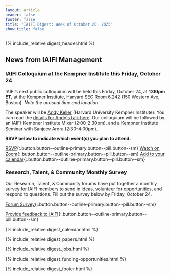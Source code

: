 ```yaml
---
layout: article
header: false
footer: false
title: "IAIFI Digest: Week of October 20, 2025"
show_title: false
--- 
```


{% include_relative digest_header.html %}

## News from IAIFI Management

### IAIFI Colloquium at the Kempner Institute this Friday, October 24
IAIFI’s next public colloquium will be held this Friday, October 24, at **1:00pm ET**, at the Kempner Institute, Harvard SEC Room 6.242 (150 Western Ave, Boston). *Note the unusual time and location*.

The speaker will be [Andy Keller](https://akandykeller.github.io/) (Harvard University Kempner Institute). You can read the [details for Andy's talk here](https://iaifi.org/events.html). Our colloquium will be followed by an IAIFI-Kempner Institute Mixer (2:00-2:30pm), and a Kempner Institute Seminar with Sanjeev Arora (2:30–4:00pm).

**RSVP below to indicate which event(s) you plan to attend.**

[RSVP](https://app.smartsheet.com/b/form/0199a13791bf7293944badad07f4bae2){:.button.button--outline-primary.button--pill.button--sm} [Watch on Zoom](https://mit.zoom.us/j/91200832411){:.button.button--outline-primary.button--pill.button--sm} [Add to your calendar](https://calendar.google.com/calendar/event?action=TEMPLATE&tmeid=bjFmZXZyMW5nNHRoajA3NWgxanVlcXR1NmNfMjAyNTEwMjRUMTgwMDAwWiBjNnA3MjAwZHBuMTRzbTUzajAxYTFldnA4OEBn&tmsrc=c6p7200dpn14sm53j01a1evp88%40group.calendar.google.com){:.button.button--outline-primary.button--pill.button--sm}

### Research, Talent, & Community Monthly Survey
Our Research, Talent, & Community forums have put together a monthly survey for IAIFI members to send in ideas, volunteer for opportunities, and respond to questions. Fill out the survey below by Friday, October 24.

[Forum Survey](https://app.smartsheet.com/b/form/71692751f5d1420c91e80508ecf704af){:.button.button--outline-primary.button--pill.button--sm}

[Provide feedback to IAIFI](https://forms.gle/hk2mrqjaLY8nCZrE6){:.button.button--outline-primary.button--pill.button--sm}

{% include_relative digest_calendar.html %}

{% include_relative digest_papers.html %}
 
{% include_relative digest_jobs.html %}

{% include_relative digest_funding-opportunities.html %}

{% include_relative digest_footer.html %}
